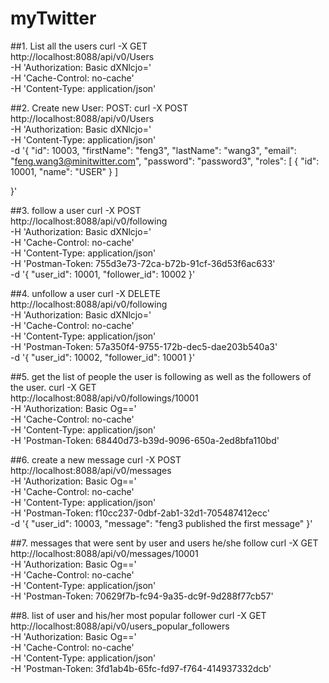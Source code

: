 # myTwitter
##1. List all the users
curl -X GET \
  http://localhost:8088/api/v0/Users \
  -H 'Authorization: Basic dXNlcjo=' \
  -H 'Cache-Control: no-cache' \
  -H 'Content-Type: application/json' 
  
##2. Create new User: POST: 
curl -X POST \
  http://localhost:8088/api/v0/Users \
  -H 'Authorization: Basic dXNlcjo=' \
  -H 'Content-Type: application/json' \
  -d '{
    "id": 10003,
    "firstName": "feng3",
    "lastName": "wang3",
    "email": "feng.wang3@minitwitter.com",
    "password": "password3",
    "roles": [
        {
            "id": 10001,
            "name": "USER"
        }
    ]
	
}'

##3. follow a user
curl -X POST \
  http://localhost:8088/api/v0/following \
  -H 'Authorization: Basic dXNlcjo=' \
  -H 'Cache-Control: no-cache' \
  -H 'Content-Type: application/json' \
  -H 'Postman-Token: 755d3e73-72ca-b72b-91cf-36d53f6ac633' \
  -d '{
    "user_id": 10001,
    "follower_id": 10002
}'

##4. unfollow a user
curl -X DELETE \
  http://localhost:8088/api/v0/following \
  -H 'Authorization: Basic dXNlcjo=' \
  -H 'Cache-Control: no-cache' \
  -H 'Content-Type: application/json' \
  -H 'Postman-Token: 57a350f4-9755-172b-dec5-dae203b540a3' \
  -d '{
    "user_id": 10002,
    "follower_id": 10001
}'

##5. get the list of people the user is following as well as the followers of the user.
curl -X GET \
  http://localhost:8088/api/v0/followings/10001 \
  -H 'Authorization: Basic Og==' \
  -H 'Cache-Control: no-cache' \
  -H 'Content-Type: application/json' \
  -H 'Postman-Token: 68440d73-b39d-9096-650a-2ed8bfa110bd' 

##6. create a new message
curl -X POST \
  http://localhost:8088/api/v0/messages \
  -H 'Authorization: Basic Og==' \
  -H 'Cache-Control: no-cache' \
  -H 'Content-Type: application/json' \
  -H 'Postman-Token: f10cc237-0dbf-2ab1-32d1-705487412ecc' \
  -d '{
    "user_id": 10003,
    "message": "feng3 published the first message"
}'

##7. messages that were sent by user and users he/she follow
curl -X GET \
  http://localhost:8088/api/v0/messages/10001 \
  -H 'Authorization: Basic Og==' \
  -H 'Cache-Control: no-cache' \
  -H 'Content-Type: application/json' \
  -H 'Postman-Token: 70629f7b-fc94-9a35-dc9f-9d288f77cb57'
  
 ##8. list of user and his/her most popular follower
 curl -X GET \
  http://localhost:8088/api/v0/users_popular_followers \
  -H 'Authorization: Basic Og==' \
  -H 'Cache-Control: no-cache' \
  -H 'Content-Type: application/json' \
  -H 'Postman-Token: 3fd1ab4b-65fc-fd97-f764-414937332dcb'
 
